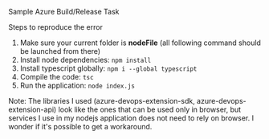 Sample Azure Build/Release Task

Steps to reproduce the error
1. Make sure your current folder is **nodeFile** (all following command should be launched from there)
2. Install node dependencies: ```npm install```
3. Install typescript globally: ```npm i --global typescript```
4. Compile the code: ```tsc```
5. Run the application: ```node index.js```

Note:
The libraries I used (azure-devops-extension-sdk, azure-devops-extension-api) look like the ones that can be used only in browser, but services I use in my nodejs application does not need to rely on browser. I wonder if it's possible to get a workaround.
